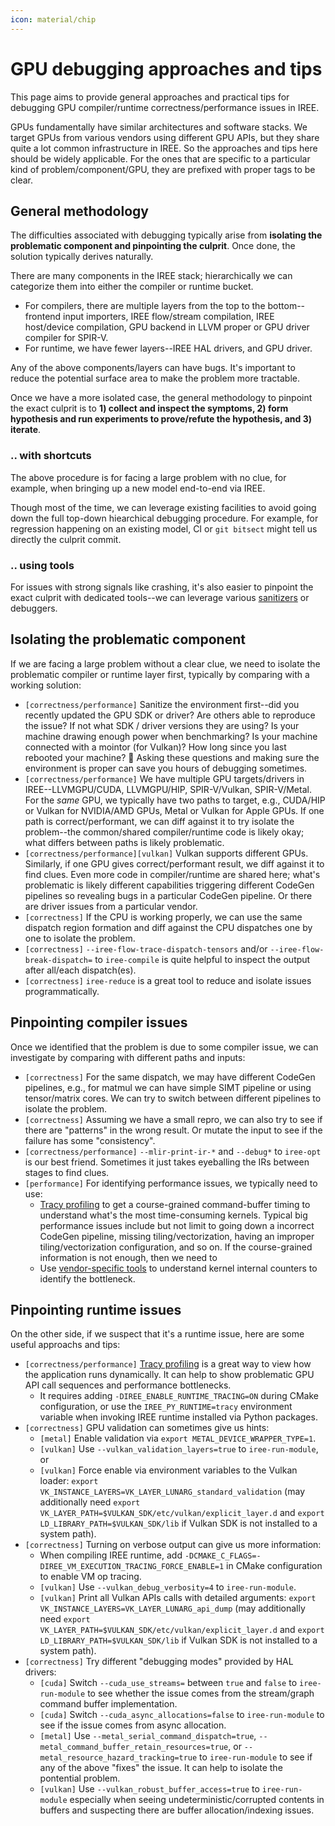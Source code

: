 ```yaml
---
icon: material/chip
---
```


# GPU debugging approaches and tips

This page aims to provide general approaches and practical tips for debugging
GPU compiler/runtime correctness/performance issues in IREE.

GPUs fundamentally have similar architectures and software stacks.
We target GPUs from various vendors using different GPU APIs, but they share
quite a lot common infrastructure in IREE.
So the approaches and tips here should be widely applicable.
For the ones that are specific to a particular kind of problem/component/GPU,
they are prefixed with proper tags to be clear.

## General methodology

The difficulties associated with debugging typically arise from **isolating the
problematic component and pinpointing the culprit**.
Once done, the solution typically derives naturally.

There are many components in the IREE stack; hierarchically we can categorize
them into either the compiler or runtime bucket.

* For compilers, there are multiple layers from the top to the bottom--frontend
  input importers, IREE flow/stream compilation, IREE host/device compilation,
  GPU backend in LLVM proper or GPU driver compiler for SPIR-V.
* For runtime, we have fewer layers--IREE HAL drivers, and GPU driver.

Any of the above components/layers can have bugs.
It's important to reduce the potential surface area to make the problem more
tractable.

Once we have a more isolated case, the general methodology to pinpoint the
exact culprit is to **1) collect and inspect the symptoms, 2) form hypothesis
and run experiments to prove/refute the hypothesis, and 3) iterate**.

### .. with shortcuts

The above procedure is for facing a large problem with no clue, for example,
when bringing up a new model end-to-end via IREE.

Though most of the time, we can leverage existing facilities to avoid going down
the full top-down hiearchical debugging procedure.
For example, for regression happening on an existing model, CI or `git bitsect`
might tell us directly the culprit commit.

### .. using tools

For issues with strong signals like crashing, it's also easier to pinpoint the
exact culprit with dedicated tools--we can leverage various
[sanitizers](./sanitizers.md) or debuggers.

## Isolating the problematic component

If we are facing a large problem without a clear clue, we need to isolate the
problematic compiler or runtime layer first, typically by comparing with a
working solution:

* `[correctness/performance]` Sanitize the environment first--did you recently
  updated the GPU SDK or driver?
  Are others able to reproduce the issue?
  If not what SDK / driver versions they are using?
  Is your machine drawing enough power when benchmarking?
  Is your machine connected with a mointor (for Vulkan)?
  How long since you last rebooted your machine? 👻
  Asking these questions and making sure the environment is proper can save
  you hours of debugging sometimes.
* `[correctness/performance]` We have multiple GPU targets/drivers in
  IREE--LLVMGPU/CUDA, LLVMGPU/HIP, SPIR-V/Vulkan, SPIR-V/Metal.
  For the _same_ GPU, we typically have two paths to target, e.g., CUDA/HIP
  or Vulkan for NVIDIA/AMD GPUs, Metal or Vulkan for Apple GPUs.
  If one path is correct/performant, we can diff against it to try isolate
  the problem--the common/shared compiler/runtime code is likely okay; what
  differs between paths is likely problematic.
* `[correctness/performance][vulkan]` Vulkan supports different GPUs.
  Similarly, if one GPU gives correct/performant result, we diff against it
  to find clues.
  Even more code in compiler/runtime are shared here; what's problematic is
  likely different capabilities triggering different CodeGen pipelines so
  revealing bugs in a particular CodeGen pipeline.
  Or there are driver issues from a particular vendor.
* `[correctness]` If the CPU is working properly, we can use the same dispatch
  region formation and diff against the CPU dispatches one by one to isolate
  the problem.
* `[correctness]` `--iree-flow-trace-dispatch-tensors` and/or
   `--iree-flow-break-dispatch=` to `iree-compile` is quite helpful to inspect
   the output after all/each dispatch(es).
* `[correctness]` `iree-reduce` is a great tool to reduce and isolate issues
  programmatically.

## Pinpointing compiler issues

Once we identified that the problem is due to some compiler issue, we can
investigate by comparing with different paths and inputs:

* `[correctness]` For the same dispatch, we may have different CodeGen pipelines,
  e.g., for matmul we can have simple SIMT pipeline or using tensor/matrix cores.
  We can try to switch between different pipelines to isolate the problem.
* `[correctness]` Assuming we have a small repro, we can also try to see if there
  are "patterns" in the wrong result.
  Or mutate the input to see if the failure has some "consistency".
* `[correctness/performance]` `--mlir-print-ir-*` and `--debug*` to `iree-opt` is
  our best friend.
  Sometimes it just takes eyeballing the IRs between stages to find clues.
* `[performance]` For identifying performance issues, we typically need to use:
    * [Tracy profiling](../performance/profiling-with-tracy.md) to get a
      course-grained command-buffer timing to understand what's the most
      time-consuming kernels.
      Typical big performance issues include but not limit to going down a
      incorrect CodeGen pipeline, missing tiling/vectorization, having an
      improper tiling/vectorization configuration, and so on.
      If the course-grained information is not enough, then we need to
    * Use [vendor-specific tools](../performance/profiling-gpu-vulkan.md) to
      understand kernel internal counters to identify the bottleneck.

## Pinpointing runtime issues

On the other side, if we suspect that it's a runtime issue, here are some
useful approachs and tips:

* `[correctness/performance]` [Tracy profiling](../performance/profiling-with-tracy.md)
  is a great way to view how the application runs dynamically.
  It can help to show problematic GPU API call sequences and performance
  bottlenecks.
    * It requires adding `-DIREE_ENABLE_RUNTIME_TRACING=ON` during CMake
      configuration, or use the `IREE_PY_RUNTIME=tracy` environment variable
      when invoking IREE runtime installed via Python packages.
* `[correctness]` GPU validation can sometimes give us hints:
    * `[metal]` Enable validation via `export METAL_DEVICE_WRAPPER_TYPE=1`.
    * `[vulkan]` Use `--vulkan_validation_layers=true` to `iree-run-module`, or
    * `[vulkan]` Force enable via environment variables to the Vulkan loader:
      `export VK_INSTANCE_LAYERS=VK_LAYER_LUNARG_standard_validation`
      (may additionally need
      `export VK_LAYER_PATH=$VULKAN_SDK/etc/vulkan/explicit_layer.d` and
      `export LD_LIBRARY_PATH=$VULKAN_SDK/lib` if Vulkan SDK is not installed
      to a system path).
* `[correctness]` Turning on verbose output can give us more information:
    * When compiling IREE runtime, add
      `-DCMAKE_C_FLAGS=-DIREE_VM_EXECUTION_TRACING_FORCE_ENABLE=1` in CMake
      configuration to enable VM op tracing.
    * `[vulkan]` Use `--vulkan_debug_verbosity=4` to `iree-run-module`.
    * `[vulkan]` Print all Vulkan APIs calls with detailed arguments:
      `export VK_INSTANCE_LAYERS=VK_LAYER_LUNARG_api_dump`
      (may additionally need
      `export VK_LAYER_PATH=$VULKAN_SDK/etc/vulkan/explicit_layer.d` and
      `export LD_LIBRARY_PATH=$VULKAN_SDK/lib` if Vulkan SDK is not installed
      to a system path).
* `[correctness]` Try different "debugging modes" provided by HAL drivers:
    * `[cuda]` Switch `--cuda_use_streams=` between `true` and `false` to
      `iree-run-module` to see whether the issue comes from the stream/graph
      command buffer implementation.
    * `[cuda]` Switch `--cuda_async_allocations=false` to `iree-run-module` to
      see if the issue comes from async allocation.
    * `[metal]` Use `--metal_serial_command_dispatch=true`,
      `--metal_command_buffer_retain_resources=true`, or
      `--metal_resource_hazard_tracking=true` to `iree-run-module` to see
      if any of the above "fixes" the issue.
      It can help to isolate the pontential problem.
    * `[vulkan]` Use `--vulkan_robust_buffer_access=true` to `iree-run-module`
      especially when seeing undeterministic/corrupted contents in buffers and
      suspecting there are buffer allocation/indexing issues.
